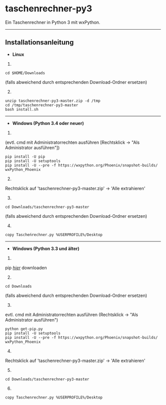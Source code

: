 # taschenrechner-py3
Ein Taschenrechner in Python 3 mit wxPython.
***
## Installationsanleitung
- **Linux**

1.
```
cd $HOME/Downloads
```
(falls abweichend durch entsprechenden Download-Ordner ersetzen)

2.
```
unzip taschenrechner-py3-master.zip -d /tmp
cd /tmp/taschenrechner-py3-master
bash install.sh
```
***
- **Windows (Python 3.4 oder neuer)**


1.

(evtl. cmd mit Administratorrechten ausführen [Rechtsklick -> "Als Administrator ausführen"])
```
pip install -U pip
pip install -U setuptools
pip install -U --pre -f https://wxpython.org/Phoenix/snapshot-builds/ wxPython_Phoenix
```
2.

Rechtsklick auf 'taschenrechner-py3-master.zip' -> 'Alle extrahieren'

3.
```
cd Downloads/taschenrechner-py3-master
```
(falls abweichend durch entsprechenden Download-Ordner ersetzen)

4.
```
copy Tascheńrechner.py %USERPROFILE%/Desktop
```
***
- **Windows (Python 3.3 und älter)**

1.

pip [*hier*](https://bootstrap.pypa.io/get-pip.py) downloaden

2.
```
cd Downloads
```
(falls abweichend durch entsprechenden Download-Ordner ersetzen)

3.

evtl. cmd mit Administratorrechten ausführen (Rechtsklick -> "Als Administrator ausführen")
```
python get-pip.py
pip install -U setuptools
pip install -U --pre -f https://wxpython.org/Phoenix/snapshot-builds/ wxPython_Phoenix
```
4.

Rechtsklick auf 'taschenrechner-py3-master.zip' -> 'Alle extrahieren'

5.
```
cd Downloads/taschenrechner-py3-master
```

6.
```
copy Taschenrechner.py %USERPROFILE%/Desktop
```
